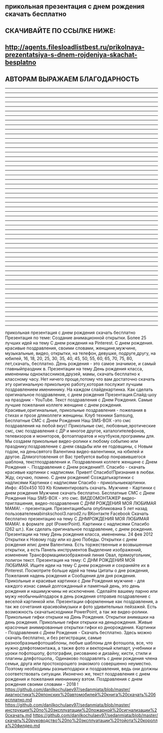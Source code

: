 прикольная презентация с днем рождения скачать бесплатно
--------------------------------------------------
СКАЧИВАЙТЕ ПО ССЫЛКЕ НИЖЕ:
--------------------------------------------------
http://agents.filesloadlistbest.ru/prikolnaya-prezentatsiya-s-dnem-rojdeniya-skachat-besplatno
--------------------------------------------------
АВТОРАМ ВЫРАЖАЕМ БЛАГОДАРНОСТЬ
--------------------------------------------------
--------------------------------------------------
--------------------------------------------------
--------------------------------------------------
--------------------------------------------------
--------------------------------------------------
--------------------------------------------------
--------------------------------------------------
--------------------------------------------------
--------------------------------------------------
--------------------------------------------------
--------------------------------------------------
--------------------------------------------------
--------------------------------------------------
--------------------------------------------------
--------------------------------------------------
--------------------------------------------------
--------------------------------------------------
--------------------------------------------------
--------------------------------------------------
--------------------------------------------------
--------------------------------------------------
--------------------------------------------------
--------------------------------------------------
--------------------------------------------------
--------------------------------------------------
--------------------------------------------------
--------------------------------------------------
--------------------------------------------------
--------------------------------------------------
--------------------------------------------------
--------------------------------------------------
--------------------------------------------------
--------------------------------------------------
--------------------------------------------------
--------------------------------------------------
--------------------------------------------------
--------------------------------------------------
--------------------------------------------------
--------------------------------------------------
--------------------------------------------------
--------------------------------------------------
--------------------------------------------------
--------------------------------------------------
--------------------------------------------------
--------------------------------------------------
--------------------------------------------------
--------------------------------------------------
--------------------------------------------------
--------------------------------------------------
--------------------------------------------------
--------------------------------------------------
--------------------------------------------------
--------------------------------------------------
прикольная презентация с днем рождения скачать бесплатно Презентация по теме: Создание анимационной открытки. Более 25 лучших идей на тему С днем рождения на Pinterest. С днем рождения. красивые поздравления, своими словами, женщине,мужчине, музыкальные, видео, открытки, на телефон, девушке, подруге,другу, на юбилей, 16, 18, 20, 25, 30, 35, 40, 45, 50, 55, 60, 65, 70, 75, 80, лет,скачать, бесплатно. День рождения - это самое значимое, и самый главныйпраздник в. Презентации на тему День рождения класса, имененины одноклассников,друзей, мамы, скачать бесплатно к классному часу.  Нет ничего проще,потому что вам достаточно скачать эту оригинальную прикольную работу,которая послужит лучшим поздравлением имениннику. На каждом слайдекартинка. Как сделать оригинальное поздравление, с днем рождения Презентация.Слайд-шоу на праздник - YouTube. Текст поздравления с Днем Рождения. Самые лучшие пожелания коллеге женщине с днем рождения. Красивые,оригинальные, прикольные поздравления - пожелания в стихах и прозе дляколлеги женщины. Клуб техники Samsung, Бесплатные СМС с Днем Рождения  Наш SMS-BOX -это смс поздравления на любой вкус! Прикольные смс, любовные,эротические смс, смс поздравления с ДР и многое другое, каталогителефонов, телевизоров и мониторов, фотоаппаратов и ноутбуков,программы для. Мы создаем прикольные видео-ролики к любому событию или празднику:поздравление с днем свадьбы или ее годовщины, с Новым годом, на деньсвятого Валентина  видео-валентинки, на юбилей и другое. Дляизготовления от Вас требуется выбор понравившегося шаблона, текстпоздравления и. Поздравления коллеге женщине с Днем Рождения -. Поздравления с Днем рождения!!!. Спасибо - скачать красивые картинки с надписями.  Привет! Спасибо!Признания в любви. Жду, скучаю, помню. С днем рождения! Созждатькартинки с надписями  Картинки с надписями Спасибо - прикольныекартинки. Инфо: 450х450  103 Kb Комментировать  скачать. Мужчине - Картинки с днем рождения Мужчине   скачать бесплатно. Бесплатные СМС с Днем Рождения  Наш SMS-BOX - это смс. ВИДЕОМОНТАЖЕР  видео-приглашения, видео-поздравления
С ДНМ РОЖДЕНИЯ МОЯ ЛЮБИМАЯ МАМА!. - презентация. Презентациябыла опубликована 5 лет назад пользователемabinskschool3.narod2.ru ВКонтакте  Facebook  Скачать бесплатно презентацию на тему С ДНМРОЖДЕНИЯ МОЯ ЛЮБИМАЯ МАМА!. в формате .ppt (PowerPoint). Картинки с надписями Спасибо (262 шт.). Как сделать оригинальное поздравление, с днем рождения. Презентации на тему День рождения класса, имененины. 24 фев 2012  Открытки к Новому году или ко дню Победы. Открытки с днем рождения илис днем Валентина. Есть торжественные и возвышенные открытки, а есть Панель инструментов Выделение изображений, изменение Трансформацияизображений линия Овал, прямоугольник, полигон текст. Презентация на тему: С ДНМ РОЖДЕНИЯ МОЯ ЛЮБИМАЯ. Ищите идеи на тему С днем рождения и сохраняйте их в Pinterest. Посмотрите больше идей на темы Цитаты о дне рождения, Пожелания надень рождения и Сообщения для дня рождения. Прикольные и красивые картинки с Днм Рождения мужчине - для каждого изнас самый долгожданный и памятный день, это день рождения и нашимужчины не исключение. Сделайте вашему парню или мужу необычныйподарок в день рождения отправив поздравление с веселой картинкой или. Презентации оформленные как поздравления, а так же сочетания красивоймузыки и фото удивительных пейзажей. Есть возможность скачатьисходники PowerPoint, а так же видео-ролики. Прикольные гифки открыки на День Рождения. Открытки анимашки на день рождения. Прикольные гифки открыки на деньрождения. Живые красочные анимированные открытки гифки ко днюрождения. Картинки - Поздравления с Днем Рождения - Скачать бесплатно. Здесь можно скачать бесплатно, и без регистрации, самые разнообразныефотошаблоны, любые шаблоны для фотошопа, все, что нужно дляфотомонтажа, а также фото и векторный клипарт, учебники и уроки пофотошопу, фотографии, рисованию и дизайну, кисти, стили и плагины дляфотошопа,. Одинаково поздравлять с днем рождения члена семьи, друга или простохорошего знакомого совершенно неуместно. Поэтому необходимы разныеподарки и поздравления, ведь они должны соответствовать ситуации. Иконечно же, текст поздравления с днем рождения и пожелания имениннику вэтом. Поздравления с днем рождения своими словами - 2018 !
https://github.com/danilkochulaev97/sedanmiata/blob/master/диагностика%20японских%20автомобилей%20книга%20скачать%20бесплатно.md
https://github.com/danilkochulaev97/sedanmiata/blob/master/инструкция%20по%20эксплуатации%20пожарной%20сигнализации%20скачать.md
https://github.com/danilkochulaev97/sedanmiata/blob/master/скачать%20руководство%20по%20эксплуатации%20тойота%20королла%20филдер.md